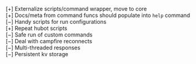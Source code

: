 [+] Externalize scripts/command wrapper, move to core  
[+] Docs/meta from command funcs should populate into `help` command  
[−] Handy scripts for run configurations  
[+] Repeat hubot scripts  
[−] Safe run of custom commands  
[−] Deal with campfire reconnects  
[−] Multi-threaded responses  
[−] Persistent kv storage  